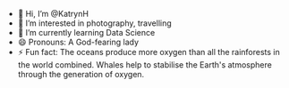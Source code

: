 - 👋 Hi, I’m @KatrynH
- 👀 I’m interested in photography, travelling 
- 🌱 I’m currently learning Data Science
- 😄 Pronouns: A God-fearing lady
- ⚡ Fun fact: The oceans produce more oxygen than all the rainforests in the world combined.
                Whales help to stabilise the Earth's atmosphere through the generation of oxygen.

<!---
KatrynH/KatrynH is a ✨ special ✨ repository because its `README.md` (this file) appears on your GitHub profile.
You can click the Preview link to take a look at your changes.
--->

